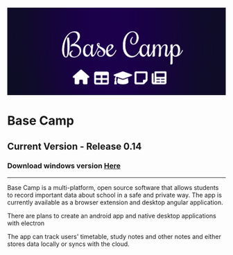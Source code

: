 ![Base Camp Marqee](./Icons/Marquee.png)
# Base Camp
## Current Version - Release 0.14 
### Download windows version [Here](https://drive.google.com/drive/folders/1WJgEaUQ1jElrgA25tK_vrT5sOQ__VBM_?usp=sharing)
***
Base Camp is a multi-platform, open source software that allows students to record important data about school in a safe and private way. The app is currently available as a browser extension and desktop angular application. 

There are plans to create an android app and native desktop applications with electron

The app can track users' timetable, study notes and other notes and either stores data locally or syncs with the cloud.